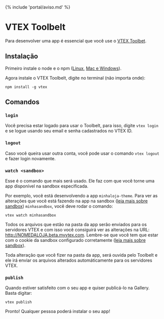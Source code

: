 {% include 'portal/aviso.md' %}

# VTEX Toolbelt

Para desenvolver uma app é essencial que você use o [VTEX Toolbet](https://github.com/vtex/toolbelt).

## Instalação

Primeiro instale o node e o npm ([Linux](https://gist.github.com/isaacs/579814), [Mac e Windows](https://nodejs.org/download/)).

Agora instale o VTEX Toolbelt, digite no terminal (não importa onde):
```
npm install -g vtex
```

## Comandos

### `login`
Você precisa estar logado para usar o Toolbelt, para isso, digite `vtex login` e se logue usando seu email e senha cadastrados no VTEX ID.

### `logout`
Caso você queira usar outra conta, você pode usar o comando `vtex logout` e fazer login novamente.

### `watch <sandbox>`
Esse é o comando que mais será usado. Ele faz com que você torne uma app disponível na sandbox especificada.

Por exemplo, você está desenvolvendo a app `minhaloja-theme`. Para ver as alterações que você está fazendo na app na sandbox ([leia mais sobre sandbox](../fundacao/sandbox.md)) `minhasandbox`, você deve rodar o comando:

```
vtex watch minhasandbox
```

Todos os arquivos que estão na pasta da app serão enviados para os servidores VTEX e com isso você consiguirá ver as alterações na URL: http://NOMEDALOJA.beta.myvtex.com. Lembre-se que você tem que estar com o cookie da sandbox configurado corretamente ([leia mais sobre sandbox](../fundacao/sandbox.md)).

Toda alteração que você fizer na pasta da app, será ouvida pelo Toolbelt e ele irá enviar os arquivos alterados automáticamente para os servidores VTEX.

### `publish`

Quando estiver satisfeito com o seu app e quiser publicá-lo na Gallery. Basta digitar:

```
vtex publish
```

Pronto! Qualquer pessoa poderá instalar o seu app!

